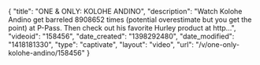 {
    "title": "ONE & ONLY: KOLOHE ANDINO",
    "description": "Watch Kolohe Andino get barreled 8908652 times (potential overestimate but you get the point) at P-Pass. Then check out his favorite Hurley product at http...",
    "videoid": "158456",
    "date_created": "1398292480",
    "date_modified": "1418181330",
    "type": "captivate",
    "layout": "video",
    "url": "\/v\/one-only-kolohe-andino\/158456"
}